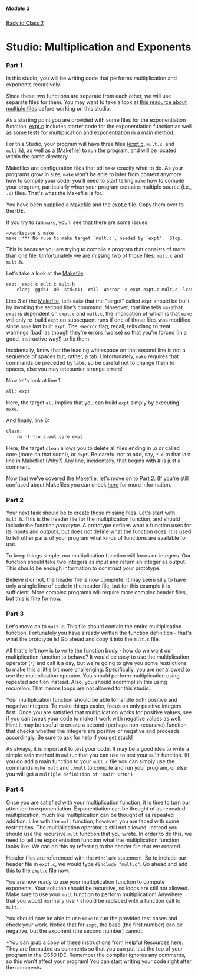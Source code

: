 ##### Module 3
[Back to Class 2](../../class2)
# Studio: Multiplication and Exponents

### Part 1
In this studio, you will be writing code that performs multiplication and exponents recursively.

Since these two functions are separate from each other, we will use separate files for them. You may want to take a look at <a href="../../resources/spread-out">this resource about multiple files</a> before working on this studio.

As a starting point you are provided with some files for the exponentiation function. [expt.c](expt.html) includes starter code for the exponentiation function as well as some tests for multiplication and exponentiation in a main method.

For this Studio, your program will have three files ([expt.c](expt.html), `mult.c`, and `mult.h`), as well as a ([Makefile](Makefile.html)) to run the program, and will be located within the same directory.  

Makefiles are configuration files that tell `make` exactly what to do.  As your programs grow in size, `make` won’t be able to infer from context anymore how to compile your code; you’ll need to start telling `make` how to compile your program, particularly when your program contains multiple source (i.e., `.c`) files. That's what the Makefile is for.

You have been supplied a [Makefile](Makefile.html) and the [expt.c](expt.html) file. Copy them over to the IDE. 

If you try to run `make`, you'll see that there are some issues:

```nohighlight
~/workspace $ make
make: *** No rule to make target `mult.c', needed by `expt'.  Stop.
```

This is because you are trying to compile a program that consists of more than one file. Unfortunately we are missing two of those files: `mult.c` and `mult.h`. 

Let's take a look at the [Makefile](Makefile.html).

```c
expt: expt.c mult.c mult.h
	clang -ggdb3 -O0 -std=c11 -Wall -Werror -o expt expt.c mult.c -lcs50 -lm
```

Line 3 of the [Makefile](Makefile.html), tells `make` that the "target" called `expt` should be built by invoking the second line’s command. Moreover, that line tells `make`that `expt` is dependent on `expt.c` and `mult.c`, the implication of which is that `make` will only re-build `expt` on subsequent runs if one of those files was modified since `make` last built `expt`.  The `-Werror` flag, recall, tells clang to treat warnings (bad) as though they’re errors (worse) so that you’re forced (in a good, instructive way!) to fix them. 

Incidentally, know that the leading whitespace on that second line is not a sequence of spaces but, rather, a tab. Unfortunately, `make` requires that commands be preceded by tabs, so be careful not to change them to spaces, else you may encounter strange errors!


Now let's look at line 1:

```c
all: expt
```
Here, the target `all` implies that you can build `expt` simply by executing `make`.

And finally, line 6:
```c
clean:
	rm -f *.o a.out core expt
```
Here, the target `clean`  allows you to delete all files ending in .o or called core (more on that soon!), or `expt`. Be careful not to add, say, `*.c` to that last line in Makefile! (Why?) Any line, incidentally, that begins with # is just a comment.

Now that we've covered the [Makefile](Makefile.html), let's move on to Part 2. (If you're still confused about Makefiles you can check <a href="https://en.wikipedia.org/wiki/Makefile" target="_blank">here</a> for more information.

### Part 2
Your next task should be to create those missing files. Let's start with `mult.h`. This is the header file for the multiplication function, and should include the function *prototype*. A prototype defines what a function uses for its inputs and outputs, but does _not_ define what the function does. It is used to tell other parts of your program what kinds of functions are available for use.

To keep things simple, our multiplication function will focus on integers. Our function should take two integers as input and return an integer as output. This should be enough information to construct your prototype.

Believe it or not, the header file is now complete! It may seem silly to have only a single line of code in the header file, but for this example it is sufficient. More complex programs will require more complex header files, but this is fine for now.

### Part 3
Let's move on to `mult.c`. This file should contain the entire multiplication function. Fortunately you have already written the function definition - that's what the prototype is! Go ahead and copy it into the `mult.c` file.

All that's left now is to write the function body - how do we want our multiplication function to behave? It would be easy to use the multiplication operator (`*`) and call it a day, but we're going to give you some restrictions to make this a little bit more challenging. Specifically, you are _not_ allowed to use the multiplication operator. You should perform multiplication using repeated addition instead. Also, you should acommplish this using *recursion*. That means loops are not allowed for this studio.

Your multiplication function should be able to handle both positive and negative integers. To make things easier, focus on only positive integers first. Once you are satisfied that multiplication works for positive values, see if you can tweak your code to make it work with negative values as well. Hint: it may be useful to create a second (perhaps non-recursive) function that checks whether the integers are positive or negative and proceeds accordingly. Be sure to ask for help if you get stuck!

As always, it is important to test your code. It may be a good idea to write a simple `main` method in `mult.c` that you can use to test your `mult` function. (If you do add a main function to your `mult.c` file you can simply use the commands `make mult` and `./mult` to compile and run your program, or else you will get a `multiple definition of 'main'` error.)

### Part 4
Once you are satisfied with your multiplication function, it is time to turn our attention to exponentiation. Exponentiation can be thought of as repeated multiplication, much like multiplication can be thought of as repeated addition. Like with the `mult` function, however, you are faced with some restrictions. The multiplication operator is still not allowed. Instead you should use the recursive `mult` function that you wrote. In order to do this, we need to tell the exponentiation function what the multiplication function looks like. We can do this by referring to the header file that we created.

Header files are referenced with the `#include` statement. So to include our header file in `expt.c`, we would type `#include "mult.c"`. Go ahead and add this to the `expt.c` file now.

You are now ready to use your multiplication function to compute exponents. Your solution should be recursive, so loops are still not allowed. Make sure to use your `mult` function to perform multiplication! Anywhere that you would normally use `*` should be replaced with a function call to `mult`.

You should now be able to use `make` to run the provided test cases and check your work. Notice that for `expt`, the base (the first number) can be negative, but the exponent (the second number) cannot.

*You can grab a copy of these instructions from Helpful Resources <a href="../../../../../../..//helpful-resources/modules/module-3.html#class-2-studio-multiplication-and-exponents" target="_blank">here</a>. They are formatted as comments so that you can put it at the top of your program in the CS50 IDE. Remember the compiler ignores any comments, so this won't affect your program! You can start writing your code right after the comments.
